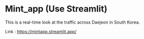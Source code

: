 # Mint_app (Use Streamlit)

This is a real-time look at the traffic across Daejeon in South Korea.

Link : https://mintapp.streamlit.app/
